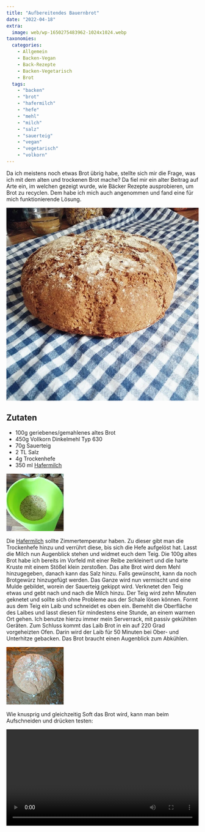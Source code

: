 ```yaml
---
title: "Aufbereitendes Bauernbrot"
date: "2022-04-18"
extra:
  image: web/wp-1650275483962-1024x1024.webp
taxonomies:
  categories:
    - Allgemein
    - Backen-Vegan
    - Back-Rezepte
    - Backen-Vegetarisch
    - Brot
  tags:
    - "backen"
    - "brot"
    - "hafermilch"
    - "hefe"
    - "mehl"
    - "milch"
    - "salz"
    - "sauerteig"
    - "vegan"
    - "vegetarisch"
    - "volkorn"
---
```


Da ich meistens noch etwas Brot übrig habe, stellte sich mir die Frage, was ich mit dem alten und trockenen Brot mache? Da fiel mir ein alter Beitrag auf Arte ein, im welchen gezeigt wurde, wie Bäcker Rezepte ausprobieren, um Brot zu recyclen. Dem habe ich mich auch angenommen und fand eine für mich funktionierende Lösung.

[![](web/wp-1650275483962-1024x1024.webp)](web/wp-1650275483962-1024x1024.webp)

## Zutaten

- 100g geriebenes/gemahlenes altes Brot
- 450g Vollkorn Dinkelmehl Typ 630
- 70g Sauerteig
- 2 TL Salz
- 4g Trockenhefe
- 350 ml [Hafermilch](/articles/hafermilch-2022-01-29) 

[![](thumb/wp-1650275484263-300x300-150x150.webp)](web/wp-1650275484263-scaled.webp)

Die [Hafermilch](/articles/hafermilch-2022-01-29)  sollte Zimmertemperatur haben. Zu dieser gibt man die Trockenhefe hinzu und verrührt diese, bis sich die Hefe aufgelöst hat. Lasst die Milch nun Augenblick stehen und widmet euch dem Teig. Die 100g altes Brot habe ich bereits im Vorfeld mit einer Reibe zerkleinert und die harte Kruste mit einem Stößel klein zerstoßen. Das alte Brot wird dem Mehl hinzugegeben, danach kann das Salz hinzu. Falls gewünscht, kann da noch Brotgewürz hinzugefügt werden. Das Ganze wird nun vermischt und eine Mulde gebildet, worein der Sauerteig gekippt wird. Verknetet den Teig etwas und gebt nach und nach die Milch hinzu. Der Teig wird zehn Minuten geknetet und sollte sich ohne Probleme aus der Schale lösen können. Formt aus dem Teig ein Laib und schneidet es oben ein. Bemehlt die Oberfläche des Laibes und lasst diesen für mindestens eine Stunde, an einem warmen Ort gehen. Ich benutze hierzu immer mein Serverrack, mit passiv gekühlten Geräten. Zum Schluss kommt das Laib Brot in ein auf 220 Grad vorgeheizten Ofen. Darin wird der Laib für 50 Minuten bei Ober- und Unterhitze gebacken. Das Brot braucht einen Augenblick zum Abkühlen.

[![](thumb/wp-1650275484429-1024x1024-150x150.webp)](web/wp-1650275484429-scaled.webp)

Wie knusprig und gleichzeitig Soft das Brot wird, kann man beim Aufschneiden und drücken testen:

<video width="100%" height="auto" controls>
 <source src="wp-1650275484091.mp4" type="video/mp4">
Your browser does not support the video tag.
</video>
